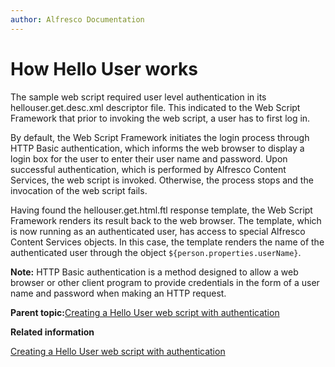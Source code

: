 ```yaml
---
author: Alfresco Documentation
---
```


# How Hello User works

The sample web script required user level authentication in its hellouser.get.desc.xml descriptor file. This indicated to the Web Script Framework that prior to invoking the web script, a user has to first log in.

By default, the Web Script Framework initiates the login process through HTTP Basic authentication, which informs the web browser to display a login box for the user to enter their user name and password. Upon successful authentication, which is performed by Alfresco Content Services, the web script is invoked. Otherwise, the process stops and the invocation of the web script fails.

Having found the hellouser.get.html.ftl response template, the Web Script Framework renders its result back to the web browser. The template, which is now running as an authenticated user, has access to special Alfresco Content Services objects. In this case, the template renders the name of the authenticated user through the object `${person.properties.userName}`.

**Note:** HTTP Basic authentication is a method designed to allow a web browser or other client program to provide credentials in the form of a user name and password when making an HTTP request.

**Parent topic:**[Creating a Hello User web script with authentication](../tasks/ws-hello-user-create.md)

**Related information**  


[Creating a Hello User web script with authentication](../tasks/ws-hello-user-create.md)

